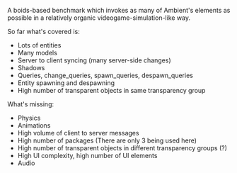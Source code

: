 A boids-based benchmark which invokes as many of Ambient's elements as possible in a relatively organic videogame-simulation-like way.

So far what's covered is:
- Lots of entities
- Many models
- Server to client syncing (many server-side changes)
- Shadows
- Queries, change_queries, spawn_queries, despawn_queries
- Entity spawning and despawning
- High number of transparent objects in same transparency group

What's missing:
- Physics
- Animations
- High volume of client to server messages
- High number of packages (There are only 3 being used here)
- High number of transparent objects in different transparency groups (?)
- High UI complexity, high number of UI elements
- Audio